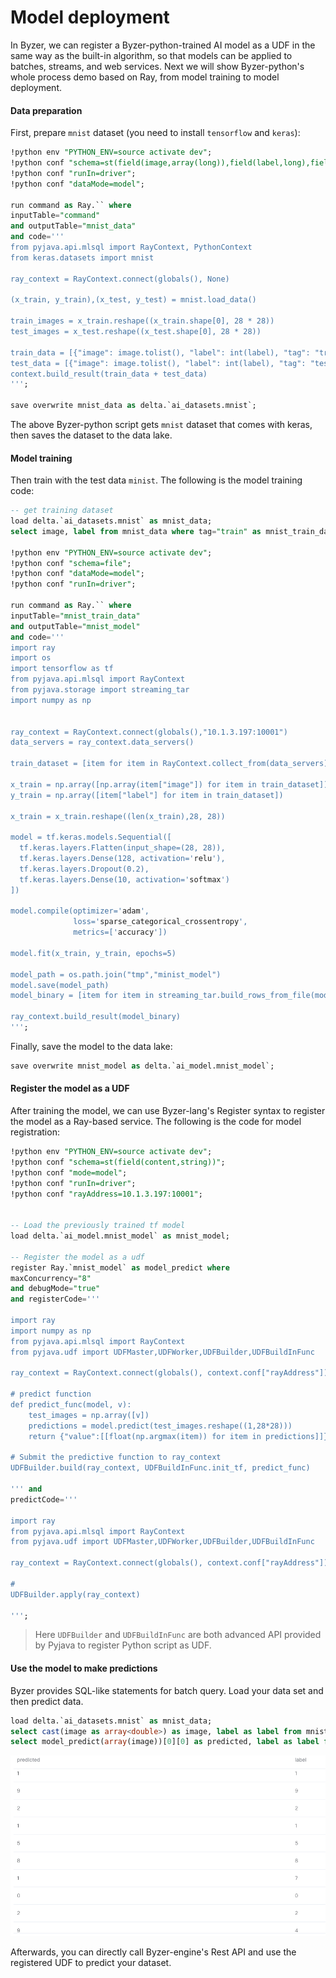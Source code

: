 # Model deployment

In Byzer, we can register a Byzer-python-trained AI model as a UDF in the same way as the built-in algorithm, so that models can be applied to batches, streams, and web services. Next we will show Byzer-python's whole process demo based on Ray, from model training to model deployment.

#### Data preparation

First, prepare `mnist` dataset (you need to install `tensorflow` and `keras`):

```sql
!python env "PYTHON_ENV=source activate dev";
!python conf "schema=st(field(image,array(long)),field(label,long),field(tag,string))";
!python conf "runIn=driver";
!python conf "dataMode=model";

run command as Ray.`` where
inputTable="command"
and outputTable="mnist_data"
and code='''
from pyjava.api.mlsql import RayContext, PythonContext
from keras.datasets import mnist

ray_context = RayContext.connect(globals(), None)

(x_train, y_train),(x_test, y_test) = mnist.load_data()

train_images = x_train.reshape((x_train.shape[0], 28 * 28))
test_images = x_test.reshape((x_test.shape[0], 28 * 28))

train_data = [{"image": image.tolist(), "label": int(label), "tag": "train"} for (image, label) in zip(train_images, y_train)]
test_data = [{"image": image.tolist(), "label": int(label), "tag": "test"} for (image, label) in zip(test_images, y_test)]
context.build_result(train_data + test_data)
''';

save overwrite mnist_data as delta.`ai_datasets.mnist`;
```

The above Byzer-python script gets  `mnist` dataset that comes with keras, then saves the dataset to the data lake.

#### Model training

Then train with the test data `minist`. The following is the model training code:

```sql
-- get training dataset
load delta.`ai_datasets.mnist` as mnist_data;
select image, label from mnist_data where tag="train" as mnist_train_data;

!python env "PYTHON_ENV=source activate dev";
!python conf "schema=file";
!python conf "dataMode=model";
!python conf "runIn=driver";

run command as Ray.`` where
inputTable="mnist_train_data"
and outputTable="mnist_model"
and code='''
import ray
import os
import tensorflow as tf
from pyjava.api.mlsql import RayContext
from pyjava.storage import streaming_tar
import numpy as np


ray_context = RayContext.connect(globals(),"10.1.3.197:10001")
data_servers = ray_context.data_servers()

train_dataset = [item for item in RayContext.collect_from(data_servers)]

x_train = np.array([np.array(item["image"]) for item in train_dataset])
y_train = np.array([item["label"] for item in train_dataset])

x_train = x_train.reshape((len(x_train),28, 28))

model = tf.keras.models.Sequential([
  tf.keras.layers.Flatten(input_shape=(28, 28)),
  tf.keras.layers.Dense(128, activation='relu'),
  tf.keras.layers.Dropout(0.2),
  tf.keras.layers.Dense(10, activation='softmax')
])

model.compile(optimizer='adam',
              loss='sparse_categorical_crossentropy',
              metrics=['accuracy'])

model.fit(x_train, y_train, epochs=5)

model_path = os.path.join("tmp","minist_model")
model.save(model_path)
model_binary = [item for item in streaming_tar.build_rows_from_file(model_path)]

ray_context.build_result(model_binary)
''';
```

Finally, save the model to the data lake:

```sql
save overwrite mnist_model as delta.`ai_model.mnist_model`;
```

#### Register the model as a UDF

After training the model, we can use Byzer-lang's Register syntax to register the model as a Ray-based service. The following is the code for model registration:

```sql
!python env "PYTHON_ENV=source activate dev";
!python conf "schema=st(field(content,string))";
!python conf "mode=model";
!python conf "runIn=driver";
!python conf "rayAddress=10.1.3.197:10001";


-- Load the previously trained tf model
load delta.`ai_model.mnist_model` as mnist_model;

-- Register the model as a udf
register Ray.`mnist_model` as model_predict where
maxConcurrency="8"
and debugMode="true"
and registerCode='''

import ray
import numpy as np
from pyjava.api.mlsql import RayContext
from pyjava.udf import UDFMaster,UDFWorker,UDFBuilder,UDFBuildInFunc

ray_context = RayContext.connect(globals(), context.conf["rayAddress"])

# predict function
def predict_func(model, v):
    test_images = np.array([v])
    predictions = model.predict(test_images.reshape((1,28*28)))
    return {"value":[[float(np.argmax(item)) for item in predictions]]}

# Submit the predictive function to ray_context
UDFBuilder.build(ray_context, UDFBuildInFunc.init_tf, predict_func)

''' and
predictCode='''

import ray
from pyjava.api.mlsql import RayContext
from pyjava.udf import UDFMaster,UDFWorker,UDFBuilder,UDFBuildInFunc

ray_context = RayContext.connect(globals(), context.conf["rayAddress"])

#
UDFBuilder.apply(ray_context)

''';
```

> Here `UDFBuilder` and `UDFBuildInFunc` are both advanced API provided by Pyjava to register Python script as UDF.

#### Use the model to make predictions

Byzer provides SQL-like statements for batch query. Load your data set and then predict data.

```sql
load delta.`ai_datasets.mnist` as mnist_data;
select cast(image as array<double>) as image, label as label from mnist_data where tag = "test" limit 100 as mnist_test_data;
select model_predict(array(image))[0][0] as predicted, label as label from mnist_test_data as output;
```

<p align="center">
    <img src="/byzer-lang/en-us/python/image/image-deploy.png" alt="name"  width="800"/>
</p>
Afterwards, you can directly call Byzer-engine's Rest API and use the registered UDF to predict your dataset.
